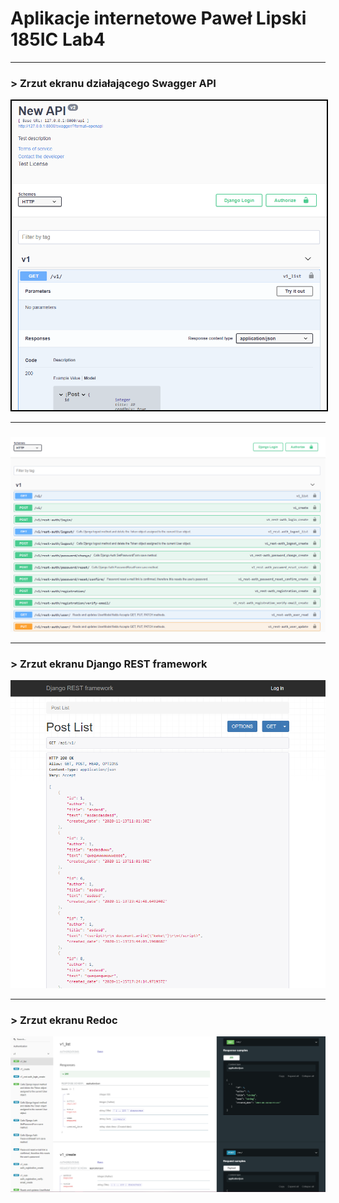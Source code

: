 # Aplikacje internetowe Paweł Lipski 185IC Lab4

<hr>

### > Zrzut ekranu działającego Swagger API

<img style="border:2px solid black !important" src='screenshots/obraz1.png'>

<hr>

### 

![](screenshots/obraz4.png)

<hr>

### > Zrzut ekranu Django REST framework

![](screenshots/obraz2.png)

<hr>

### > Zrzut ekranu Redoc

![](screenshots/obraz3.png)